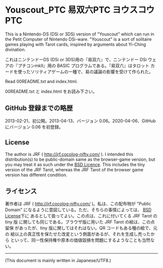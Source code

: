 # Youscout_PTC 易双六PTC ヨウスコウPTC

<!-- Time-stamp: "2020-04-07T04:55:54Z" -->

This is a Nintendo-DS (DSi or 3DS) version of "Youscout" which can run
in the Petit Computer of Nintendo DSi-ware.  "Youscout" is a sort
of solitaire games playing with Tarot cards, inspired by arguments
about Yi-Ching divination.

これはニンテンドーDS (DSi or 3DS)用の『易双六』で、ニンテンドー DSi ウェ
アの『プチコンmkII』用の BASIC プログラムである。『易双六』はタロット
カードを使ったソリティアゲームの一種で、易の議論の影響を受けて作られた。

Read 00README.txt and index.html.

00README.txt と index.html をお読み下さい。


## GitHub 登録までの略歴

2013-02-21、初公開。2013-04-13、バージョン 0.06。2020-04-06、GitHub にバージョン 0.06 を初登録。


## License

The author is JRF ( http://jrf.cocolog-nifty.com/ ).  I intended this
distribution(s) to be public-domain same as the browser-game version,
but you may treat it as such under the [BSD
Licence](http://www.opensource.org/licenses/bsd-license.php).  This
includes the tiny version of the JRF Tarot, whereas the JRF Tarot of
the browser game version has different condition.


## ライセンス

著作者は JRF ( http://jrf.cocolog-nifty.com/ )。私は、この配布物が
"Public Domain" になるように意図している。ただ、そちらの事情によっては、
[BSD License](http://www.opensource.org/licenses/bsd-license.php)下に
あるとして扱ってよい。この点は、これに付いてくる JRF Tarot の tiny 版
に関しても同じである。ブラウザ版に用いた JRF Tarot の絵は、この点留保
があったが、tiny 版に関してはそれはない。QR コードもある種の絵で、元の
絵以上の真正性を保たせた改変という側面があるが、それを生成し売ったから
といって、同一性保持権や原本の価値毀損を問題にするようなことも当然ない。


---
(This document is mainly written in Japanese/UTF8.)
